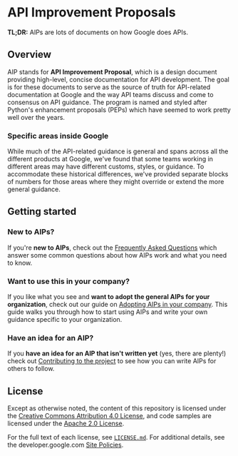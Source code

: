 # API Improvement Proposals

**TL;DR:** AIPs are lots of documents on how Google does APIs.

## Overview

AIP stands for **API Improvement Proposal**, which is a design document
providing high-level, concise documentation for API development. The goal is
for these documents to serve as the source of truth for API-related
documentation at Google and the way API teams discuss and come to consensus on
API guidance. The program is named and styled after Python's enhancement
proposals (PEPs) which have seemed to work pretty well over the years.

### Specific areas inside Google

While much of the API-related guidance is general and spans across all the
different products at Google, we've found that some teams working in different
areas may have different customs, styles, or guidance. To accommodate these
historical differences, we've provided separate blocks of numbers for those
areas where they might override or extend the more general guidance.

## Getting started

### New to AIPs?

If you're **new to AIPs**, check out the [Frequently Asked Questions][] which
answer some common questions about how AIPs work and what you need to know.

### Want to use this in your company?

If you like what you see and **want to adopt the general AIPs for your
organization**, check out our guide on [Adopting AIPs in your company][]. This
guide walks you through how to start using AIPs and write your own guidance
specific to your organization.

### Have an idea for an AIP?

If you **have an idea for an AIP that isn't written yet** (yes, there are
plenty!) check out [Contributing to the project][] to see how you can write
AIPs for others to follow.

[frequently asked questions]: ./aip/faq.md
[adopting aips in your company]: ./aip/adopting.md
[contributing to the project]: ./aip/contributing.md

## License

Except as otherwise noted, the content of this repository is licensed under the
[Creative Commons Attribution 4.0 License][1], and code samples are licensed
under the [Apache 2.0 License][2].

For the full text of each license, see [`LICENSE.md`](./LICENSE.md). For
additional details, see the developer.google.com [Site Policies][3].

[1]: https://creativecommons.org/licenses/by/4.0/
[2]: https://www.apache.org/licenses/LICENSE-2.0
[3]: https://developers.google.com/terms/site-policies
